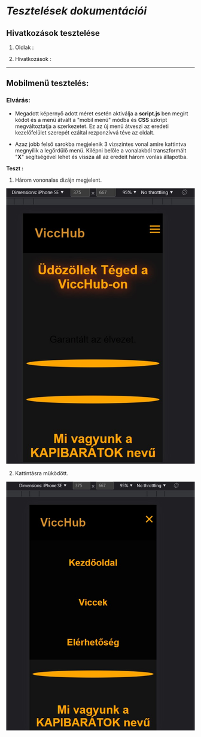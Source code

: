# ***Tesztelések dokumentációi***

## **Hivatkozások tesztelése**

1. Oldlak :

2. Hivatkozások :


---

## Mobilmenü tesztelés:

 ### **Elvárás:** 
* Megadott képernyő adott méret esetén aktiválja a **script.js** ben megírt kódot és a menü átvált a "mobil menü" módba és **CSS** szkript megváltoztatja a szerkezetet. Ez az új menü átveszi az eredeti kezelőfelület szerepét ezáltal rezponzívvá téve az oldalt.

* Azaz jobb felső sarokba megjelenik 3 vizszintes vonal amire kattintva megnyílik a legőrdülő menü. Kilépni belőle a vonalakból transzformált "**X**" segítségével lehet és vissza áll az eredeit három vonlas állapotba.

**Teszt :** 
1. Három vononalas dizájn megjelent. 


<img src="aktiv.jpg" alt="Legördülő menü">

2. Kattintásra müködött.

<img src="lenyilo.jpg" alt="Legördülő menü">